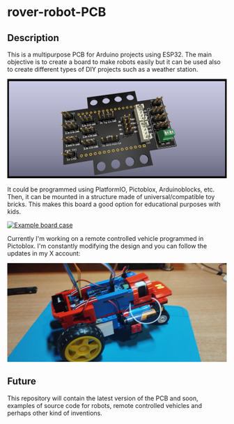 # rover-robot-PCB

## Description

This is a multipurpose PCB for Arduino projects using ESP32. The main objective is to create a board to make robots easily but it can be used also to create different types of DIY projects such as a weather station. 


![Rover robot-pcb1](images/PCB1.png)


It could be programmed using PlatformIO, Pictoblox, Arduinoblocks, etc. Then, it can be mounted in a structure made of universal/compatible toy bricks. This makes this board a good option for educational purposes with kids.

[![Example board case](https://img.youtube.com/vi/dpZD5vXgrrg/mqdefault.jpg)](https://youtu.be/dpZD5vXgrrg?si=Fezu1EV8ZPVySiNU)

Currently I'm working on a remote controlled vehicle programmed in Pictoblox. I'm constantly modifying the design and you can follow the updates in my X account: 

[![Example board case](images/Prototype-3.jpeg)](https://x.com/deuteros/status/1769453724865282358?s=20)

## Future

This repository will contain the latest version of the PCB and soon, examples of source code for robots, remote controlled vehicles and perhaps other kind of inventions.